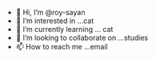 - 👋 Hi, I’m @roy-sayan
- 👀 I’m interested in ...cat
- 🌱 I’m currently learning ... cat
- 💞️ I’m looking to collaborate on ...studies
- 📫 How to reach me ...email

<!---
roy-sayan/roy-sayan is a ✨ special ✨ repository because its `README.md` (this file) appears on your GitHub profile.
You can click the Preview link to take a look at your changes.
--->
